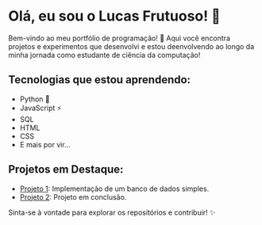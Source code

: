 # Olá, eu sou o Lucas Frutuoso! 👋

Bem-vindo ao meu portfólio de programação! 🚀 Aqui você encontra projetos e experimentos que desenvolvi e estou deenvolvendo ao longo da minha jornada como estudante de ciência da computação!

## Tecnologias que estou aprendendo:
- Python 🐍
- JavaScript ⚡
- SQL
- HTML
- CSS
- E mais por vir...

## Projetos em Destaque:
- [Projeto 1](https://github.com/LucasJFrutuoso/LucasJFrutuoso/tree/master): Implementação de um banco de dados simples.
- [Projeto 2](): Projeto em conclusão.

Sinta-se à vontade para explorar os repositórios e contribuir! ✨
